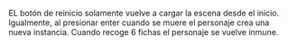 EL botón de reinicio solamente vuelve a cargar la
escena desde el inicio. Igualmente, al presionar 
enter cuando se muere el personaje crea una nueva
instancia. Cuando recoge 6 fichas el personaje se vuelve inmune.